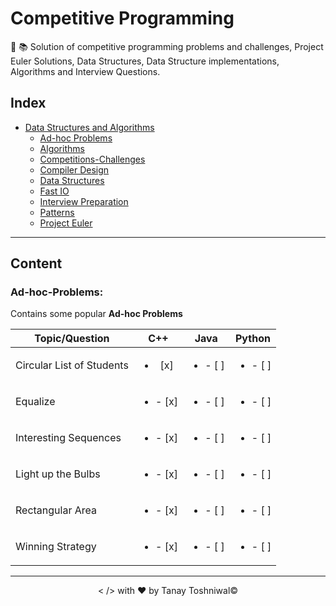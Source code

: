 # Competitive Programming
:pushpin: :books: Solution of competitive programming problems and challenges, Project Euler Solutions, Data Structures, Data Structure implementations, Algorithms and Interview Questions.

## Index
+ [Data Structures and Algorithms](#Data-Structures-and-Algorithms)
    + [Ad-hoc Problems](#Ad-hoc-Problems)
    + [Algorithms](#Algorithms)
    + [Competitions-Challenges](#Competitions-Challenges)
    + [Compiler Design](#Compiler-Design)
    + [Data Structures](#Data-Structures)
    + [Fast IO](#Fast-IO)
    + [Interview Preparation](#Interview-Preparation)
    + [Patterns](#Patterns)
    + [Project Euler](#Project-Euler)
------------------------------------------------------------------------------
## Content

### Ad-hoc-Problems:

Contains some popular **Ad-hoc Problems**

|   Topic/Question  |   C++ |   Java    |   Python  |
|---------|:---------:|:---------:|:---------:|
|   Circular List of Students   |   <ul><li> [x] </li></ul> |  <ul><li>- [ ] </li></ul>  |  <ul><li>- [ ] </li></ul>  |
|   Equalize|   <ul><li>- [x] </li></ul> |  <ul><li>- [ ] </li></ul>  |  <ul><li>- [ ] </li></ul>  |
|   Interesting Sequences|   <ul><li>- [x] </li></ul> |  <ul><li>- [ ] </li></ul>  |  <ul><li>- [ ] </li></ul>  |
|   Light up the Bulbs|   <ul><li>- [x] </li></ul> |  <ul><li>- [ ] </li></ul>  |  <ul><li>- [ ] </li></ul>  |
|   Rectangular Area|   <ul><li>- [x] </li></ul> |  <ul><li>- [ ] </li></ul>  |  <ul><li>- [ ] </li></ul>  |
|   Winning Strategy|   <ul><li>- [x] </li></ul> |  <ul><li>- [ ] </li></ul>  |  <ul><li>- [ ] </li></ul>  |
------------------------------------------------------------------------------
<p align="center">< /> with &hearts; by Tanay Toshniwal&copy;</p>
